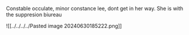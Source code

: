 Constable occulate, minor constance lee, dont get in her way. She is with the suppresion biureau

![[../../../../Pasted image 20240630185222.png]]